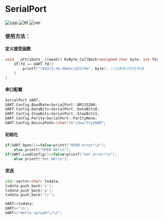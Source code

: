 # SerialPort
![cpp](https://img.shields.io/badge/Use-C++-red) ![ttt](https://img.shields.io/badge/OS-Linux-blue) ![ver](https://img.shields.io/badge/Verison-1.1-green)



### 使用方法：



#### 定义接受函数

```c++
void __attribute__((weak)) RxByte_CallBack(unsigned char byte, int fd) {
	if(fd == UART.fd){
		printf("\033[1;36;40m%c\033[0m", byte); //以青色打印在终端
	}
}
```

#### 串口配置

```c++
SerialPort UART;
UART.Config.BaudRate=SerialPort::BR115200;
UART.Config.DataBits=SerialPort::DataBits8;
UART.Config.StopBits=SerialPort::StopBits1;
UART.Config.Parity=SerialPort::ParityNone;
UART.Config.DevicePath=(char*)&"/dev/ttyUSB0";

```

#### 初始化

```c++
if(UART.Open()==false)printf("OPEN error!\n");
	else printf("OPEN OK!\n");
if(UART.LoadConfig()==false)printf("Set error!\n");
	else printf("Set OK!\n");
```

#### 发送

```c++
std::vector<char> txdata;
txdata.push_back('s');
txdata.push_back('p');
txdata.push_back('\r');

UART<<txdata;
UART<<'\n';
UART<<"Hello spray0!\r\n";
```

